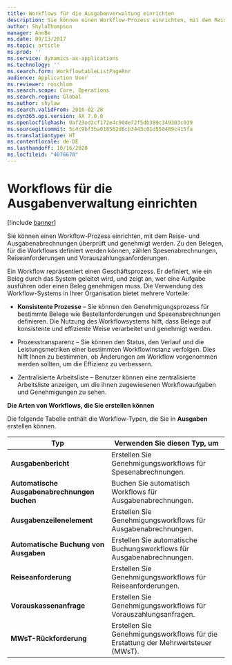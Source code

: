 ```yaml
---
title: Workflows für die Ausgabenverwaltung einrichten
description: Sie können einen Workflow-Prozess einrichten, mit dem Reise- und Ausgabenabrechnungen überprüft und genehmigt werden.
author: ShylaThompson
manager: AnnBe
ms.date: 09/13/2017
ms.topic: article
ms.prod: ''
ms.service: dynamics-ax-applications
ms.technology: ''
ms.search.form: WorkflowtableListPageRnr
audience: Application User
ms.reviewer: roschlom
ms.search.scope: Core, Operations
ms.search.region: Global
ms.author: shylaw
ms.search.validFrom: 2016-02-28
ms.dyn365.ops.version: AX 7.0.0
ms.openlocfilehash: 0af23ed2cf172e4c90de72f5db389c349303c039
ms.sourcegitcommit: 5c4c9bf3ba018562d6cb3443c01d550489c415fa
ms.translationtype: HT
ms.contentlocale: de-DE
ms.lasthandoff: 10/16/2020
ms.locfileid: "4076678"
---
```

# <a name="set-up-expense-management-workflows"></a>Workflows für die Ausgabenverwaltung einrichten

[!include [banner](../includes/banner.md)]

Sie können einen Workflow-Prozess einrichten, mit dem Reise- und Ausgabenabrechnungen überprüft und genehmigt werden. Zu den Belegen, für die Workflows definiert werden können, zählen Spesenabrechnungen, Reiseanforderungen und Vorauszahlungsanforderungen.

Ein Workflow repräsentiert einen Geschäftsprozess. Er definiert, wie ein Beleg durch das System geleitet wird, und zeigt an, wer eine Aufgabe ausführen oder einen Beleg genehmigen muss. Die Verwendung des Workflow-Systems in Ihrer Organisation bietet mehrere Vorteile:

-   **Konsistente Prozesse** – Sie können den Genehmigungsprozess für bestimmte Belege wie Bestellanforderungen und Spesenabrechnungen definieren. Die Nutzung des Workflowsystems hilft, dass Belege auf konsistente und effiziente Weise verarbeitet und genehmigt werden.

-   Prozesstransparenz – Sie können den Status, den Verlauf und die Leistungsmetriken einer bestimmten Workflowinstanz verfolgen. Dies hilft Ihnen zu bestimmen, ob Änderungen am Workflow vorgenommen werden sollten, um die Effizienz zu verbessern.

-   Zentralisierte Arbeitsliste – Benutzer können eine zentralisierte Arbeitsliste anzeigen, um die ihnen zugewiesenen Workflowaufgaben und Genehmigungen zu sehen. 

**Die Arten von Workflows, die Sie erstellen können**

Die folgende Tabelle enthält die Workflow-Typen, die Sie in **Ausgaben** erstellen können.


|              <strong>Typ</strong>              |                   <strong>Verwenden Sie diesen Typ, um</strong>                   |
|-------------------------------------------------|-----------------------------------------------------------------------|
|         <strong>Ausgabenbericht</strong>         |            Erstellen Sie Genehmigungsworkflows für Spesenabrechnungen.             |
|  <strong>Automatische Ausgabenabrechnungen buchen</strong>   |        Buchen Sie automatisch Workflows für Ausgabenabrechnungen.        |
|       <strong>Ausgabenzeilenelement</strong>        |     Erstellen Sie Genehmigungsworkflows für Ausgabenabrechnungen.      |
| <strong>Automatische Buchung von Ausgaben</strong> | Erstellen Sie automatische Buchungsworkflows für Ausgabenabrechnungen. |
|       <strong>Reiseanforderung</strong>       |          Erstellen Sie Genehmigungsworkflows für Reiseanforderungen.           |
|      <strong>Vorauskassenanfrage</strong>      |         Erstellen Sie Genehmigungsworkflows für Vorauszahlungsanfragen.          |
|        <strong>MWsT-Rückforderung</strong>        | Erstellen Sie Genehmigungsworkflows für die Erstattung der Mehrwertsteuer (MWsT).  |

